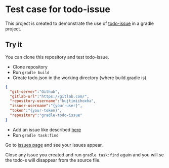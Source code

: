# Test case for todo-issue
This project is created to demonstrate the use of [todo-issue](https://github.com/kujtimiihoxha/todo-issue) in a gradle project.
## Try it
You can clone this repository and test todo-issue.

- Clone repository 
- Run ``` gradle build ```
- Create todo.json in the working directory (where build.gradle is).
```json
{
  "git-server":"Github",
  "gitlab-url":"https://gitlab.com/",
  "repository-username":"kujtimiihoxha",
  "issuer-username":"{your-user}",
  "token":"{your-token}",
  "repository":"gradle-todo-issue"
}
```
- Add an issue like described [here](https://github.com/kujtimiihoxha/todo-issue#syntax)
- Run ```gradle task:find```

Go to [issues page](https://github.com/kujtimiihoxha/gradle-todo-issue/issues) and see your issues appear.

Close any issue you created and run ```gradle task:find``` again and you will se the todo-s will disappear from the source file.
